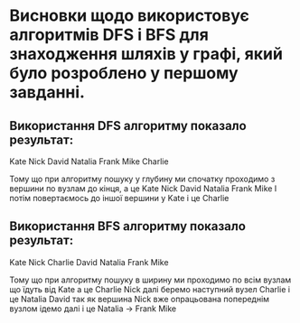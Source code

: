 # Висновки щодо використовує алгоритмів DFS і BFS для знаходження шляхів у графі, який було розроблено у першому завданні.


## Використання DFS алгоритму показало результат:

Kate Nick David Natalia Frank Mike Charlie 

Тому що при алгоритму пошуку у глубину ми спочатку проходимо з вершини по вузлам до кінця, а це
Kate Nick David Natalia Frank Mike
І потім повертаємось до іншої вершини у Kate і це Charlie


## Використання BFS алгоритму показало результат:

Kate Nick Charlie David Natalia Frank Mike 

Тому що при алгоритму пошуку в ширину ми проходимо по всім вузлам що їдуть від Kate а це 
Charlie Nick
далі беремо наступний вузел Charlie і це 
Natalia David
так як вершина Nick вже опрацьована попереднім вузлом ідемо далі і це 
Natalia -> Frank Mike


